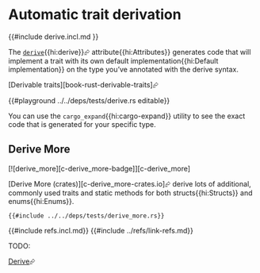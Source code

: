 # Automatic trait derivation

{{#include derive.incl.md }}

The [`derive`][book-rust-reference-derive]{{hi:derive}}⮳ attribute{{hi:Attributes}} generates code that will implement a trait with its own default implementation{{hi:Default implementation}} on the type you’ve annotated with the derive syntax.

[Derivable traits][book-rust-derivable-traits]⮳

{{#playground ../../deps/tests/derive.rs editable}}

You can use the `cargo_expand`{{hi:cargo-expand}} utility to see the exact code that is generated for your specific type.

## Derive More

[![derive_more][c-derive_more-badge]][c-derive_more]

[Derive More (crates)][c-derive_more-crates.io]⮳ derive lots of additional, commonly used traits and static methods for both structs{{hi:Structs}} and enums{{hi:Enums}}.

```rust,editable,noplayground
{{#include ../../deps/tests/derive_more.rs}}
```

{{#include refs.incl.md}}
{{#include ../refs/link-refs.md}}
<div class="hidden">
TODO:

[Derive][book-rust-reference-derive]⮳

[book-rust-reference-derive]: https://doc.rust-lang.org/reference/attributes/derive.html

</div>

